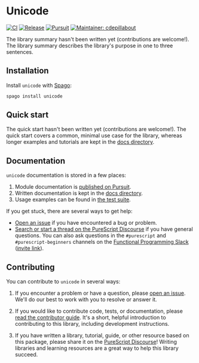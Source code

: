 # Unicode

[![CI](https://github.com/purescript-contrib/purescript-unicode/workflows/CI/badge.svg?branch=main)](https://github.com/purescript-contrib/purescript-unicode/actions?query=workflow%3ACI+branch%3Amain)
[![Release](https://img.shields.io/github/release/purescript-contrib/purescript-unicode.svg)](https://github.com/purescript-contrib/purescript-unicode/releases)
[![Pursuit](https://pursuit.purescript.org/packages/purescript-unicode/badge)](https://pursuit.purescript.org/packages/purescript-unicode)
[![Maintainer: cdepillabout](https://img.shields.io/badge/maintainer-cdepillabout-teal.svg)](https://github.com/cdepillabout)

The library summary hasn't been written yet (contributions are welcome!). The library summary describes the library's purpose in one to three sentences.

## Installation

Install `unicode` with [Spago](https://github.com/purescript/spago):

```sh
spago install unicode
```

## Quick start

The quick start hasn't been written yet (contributions are welcome!). The quick start covers a common, minimal use case for the library, whereas longer examples and tutorials are kept in the [docs directory](./docs).

## Documentation

`unicode` documentation is stored in a few places:

1. Module documentation is [published on Pursuit](https://pursuit.purescript.org/packages/purescript-unicode).
2. Written documentation is kept in the [docs directory](./docs).
3. Usage examples can be found in [the test suite](./test).

If you get stuck, there are several ways to get help:

- [Open an issue](https://github.com/purescript-contrib/purescript-unicode/issues) if you have encountered a bug or problem.
- [Search or start a thread on the PureScript Discourse](https://discourse.purescript.org) if you have general questions. You can also ask questions in the `#purescript` and `#purescript-beginners` channels on the [Functional Programming Slack](https://functionalprogramming.slack.com) ([invite link](https://fpchat-invite.herokuapp.com/)).

## Contributing

You can contribute to `unicode` in several ways:

1. If you encounter a problem or have a question, please [open an issue](https://github.com/purescript-contrib/purescript-unicode/issues). We'll do our best to work with you to resolve or answer it.

2. If you would like to contribute code, tests, or documentation, please [read the contributor guide](./CONTRIBUTING.md). It's a short, helpful introduction to contributing to this library, including development instructions.

3. If you have written a library, tutorial, guide, or other resource based on this package, please share it on the [PureScript Discourse](https://discourse.purescript.org)! Writing libraries and learning resources are a great way to help this library succeed.
